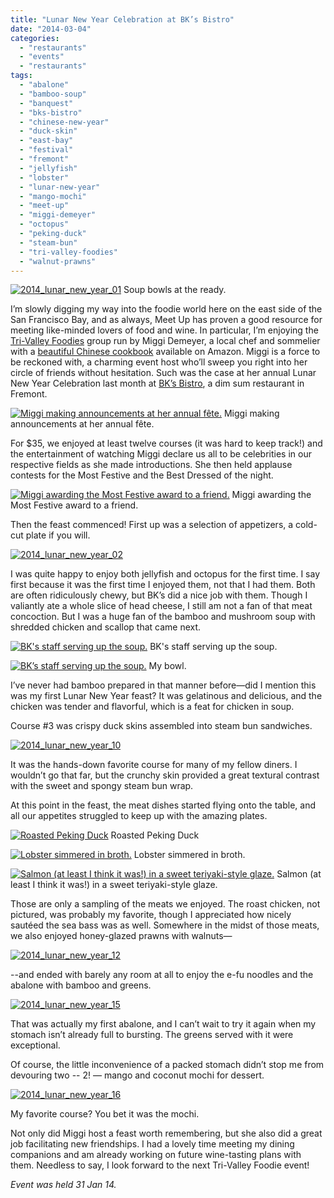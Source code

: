 ```yaml
---
title: "Lunar New Year Celebration at BK’s Bistro"
date: "2014-03-04"
categories:
  - "restaurants"
  - "events"
  - "restaurants"
tags:
  - "abalone"
  - "bamboo-soup"
  - "banquest"
  - "bks-bistro"
  - "chinese-new-year"
  - "duck-skin"
  - "east-bay"
  - "festival"
  - "fremont"
  - "jellyfish"
  - "lobster"
  - "lunar-new-year"
  - "mango-mochi"
  - "meet-up"
  - "miggi-demeyer"
  - "octopus"
  - "peking-duck"
  - "steam-bun"
  - "tri-valley-foodies"
  - "walnut-prawns"
---
```





<div class="caption">

[![2014_lunar_new_year_01](http://s3.amazonaws.com/thegourmez-wpmedia/2014/02/2014_lunar_new_year_01-500x333.jpg)](http://www.thegourmez.com/2014/03/lunar-new-year-celebration-at-bks-bistro/2014_lunar_new_year_01/) Soup bowls at the ready.</div>


I’m slowly digging my way into the foodie world here on the east side of the San Francisco Bay, and as always, Meet Up has proven a good resource for meeting like-minded lovers of food and wine. In particular, I’m enjoying the [Tri-Valley Foodies](http://www.meetup.com/Tri-Valley-Foodies/) group run by Miggi Demeyer, a local chef and sommelier with a [beautiful Chinese cookbook](http://www.amazon.com/Entertaining-Around-World-Miggi-Demeyer/dp/B00A4NGH6O/ref=la_B00A4OLW0O_1_1?s=books&ie=UTF8&qid=1392415818&sr=1-1) available on Amazon. Miggi is a force to be reckoned with, a charming event host who’ll sweep you right into her circle of friends without hesitation. Such was the case at her annual Lunar New Year Celebration last month at [BK’s Bistro](http://bksbistro.com/), a dim sum restaurant in Fremont.




<div class="caption">

[![Miggi making announcements at her annual fête.](http://s3.amazonaws.com/thegourmez-wpmedia/2014/02/2014_lunar_new_year_03-333x500.jpg)](http://www.thegourmez.com/2014/03/lunar-new-year-celebration-at-bks-bistro/2014_lunar_new_year_03/) Miggi making announcements at her annual fête.</div>


For $35, we enjoyed at least twelve courses (it was hard to keep track!) and the entertainment of watching Miggi declare us all to be celebrities in our respective fields as she made introductions. She then held applause contests for the Most Festive and the Best Dressed of the night.




<div class="caption">

[![Miggi awarding the Most Festive award to a friend.](http://s3.amazonaws.com/thegourmez-wpmedia/2014/02/2014_lunar_new_year_05-393x500.jpg)](http://www.thegourmez.com/2014/03/lunar-new-year-celebration-at-bks-bistro/2014_lunar_new_year_05/) Miggi awarding the Most Festive award to a friend.</div>


Then the feast commenced! First up was a selection of appetizers, a cold-cut plate if you will.

[![2014_lunar_new_year_02](http://s3.amazonaws.com/thegourmez-wpmedia/2014/02/2014_lunar_new_year_02-500x333.jpg)](http://www.thegourmez.com/2014/03/lunar-new-year-celebration-at-bks-bistro/2014_lunar_new_year_02/)

I was quite happy to enjoy both jellyfish and octopus for the first time. I say first because it was the first time I enjoyed them, not that I had them. Both are often ridiculously chewy, but BK’s did a nice job with them. Though I valiantly ate a whole slice of head cheese, I still am not a fan of that meat concoction. But I was a huge fan of the bamboo and mushroom soup with shredded chicken and scallop that came next.




<div class="caption">

[![BK's staff serving up the soup.](http://s3.amazonaws.com/thegourmez-wpmedia/2014/02/2014_lunar_new_year_08-376x500.jpg)](http://www.thegourmez.com/2014/03/lunar-new-year-celebration-at-bks-bistro/2014_lunar_new_year_08/) BK's staff serving up the soup.</div>





<div class="caption">

[![BK’s staff serving up the soup.](http://s3.amazonaws.com/thegourmez-wpmedia/2014/02/2014_lunar_new_year_09-500x333.jpg)](http://www.thegourmez.com/2014/03/lunar-new-year-celebration-at-bks-bistro/2014_lunar_new_year_09/) My bowl.</div>


I’ve never had bamboo prepared in that manner before—did I mention this was my first Lunar New Year feast? It was gelatinous and delicious, and the chicken was tender and flavorful, which is a feat for chicken in soup.

Course #3 was crispy duck skins assembled into steam bun sandwiches.

[![2014_lunar_new_year_10](http://s3.amazonaws.com/thegourmez-wpmedia/2014/02/2014_lunar_new_year_10-500x274.jpg)](http://www.thegourmez.com/2014/03/lunar-new-year-celebration-at-bks-bistro/2014_lunar_new_year_10/)

It was the hands-down favorite course for many of my fellow diners. I wouldn’t go that far, but the crunchy skin provided a great textural contrast with the sweet and spongy steam bun wrap.

At this point in the feast, the meat dishes started flying onto the table, and all our appetites struggled to keep up with the amazing plates.




<div class="caption">

[![Roasted Peking Duck](http://s3.amazonaws.com/thegourmez-wpmedia/2014/02/2014_lunar_new_year_11-500x333.jpg)](http://www.thegourmez.com/2014/03/lunar-new-year-celebration-at-bks-bistro/2014_lunar_new_year_11/) Roasted Peking Duck</div>





<div class="caption">

[![Lobster simmered in broth.](http://s3.amazonaws.com/thegourmez-wpmedia/2014/02/2014_lunar_new_year_13-500x333.jpg)](http://www.thegourmez.com/2014/03/lunar-new-year-celebration-at-bks-bistro/2014_lunar_new_year_13/) Lobster simmered in broth.</div>





<div class="caption">

[![Salmon (at least I think it was!) in a sweet teriyaki-style glaze.](http://s3.amazonaws.com/thegourmez-wpmedia/2014/02/2014_lunar_new_year_14-500x333.jpg)](http://www.thegourmez.com/2014/03/lunar-new-year-celebration-at-bks-bistro/2014_lunar_new_year_14/) Salmon (at least I think it was!) in a sweet teriyaki-style glaze.</div>


Those are only a sampling of the meats we enjoyed. The roast chicken, not pictured, was probably my favorite, though I appreciated how nicely sautéed the sea bass was as well. Somewhere in the midst of those meats, we also enjoyed honey-glazed prawns with walnuts—

[![2014_lunar_new_year_12](http://s3.amazonaws.com/thegourmez-wpmedia/2014/02/2014_lunar_new_year_12-500x333.jpg)](http://www.thegourmez.com/2014/03/lunar-new-year-celebration-at-bks-bistro/2014_lunar_new_year_12/)

\--and ended with barely any room at all to enjoy the e-fu noodles and the abalone with bamboo and greens.

[![2014_lunar_new_year_15](http://s3.amazonaws.com/thegourmez-wpmedia/2014/02/2014_lunar_new_year_15-500x333.jpg)](http://www.thegourmez.com/2014/03/lunar-new-year-celebration-at-bks-bistro/2014_lunar_new_year_15/)

That was actually my first abalone, and I can’t wait to try it again when my stomach isn’t already full to bursting. The greens served with it were exceptional.

Of course, the little inconvenience of a packed stomach didn’t stop me from devouring two -- 2! — mango and coconut mochi for dessert.

[![2014_lunar_new_year_16](http://s3.amazonaws.com/thegourmez-wpmedia/2014/02/2014_lunar_new_year_16-500x378.jpg)](http://www.thegourmez.com/2014/03/lunar-new-year-celebration-at-bks-bistro/2014_lunar_new_year_16/)

My favorite course? You bet it was the mochi.

Not only did Miggi host a feast worth remembering, but she also did a great job facilitating new friendships. I had a lovely time meeting my dining companions and am already working on future wine-tasting plans with them. Needless to say, I look forward to the next Tri-Valley Foodie event!

_Event was held 31 Jan 14._
